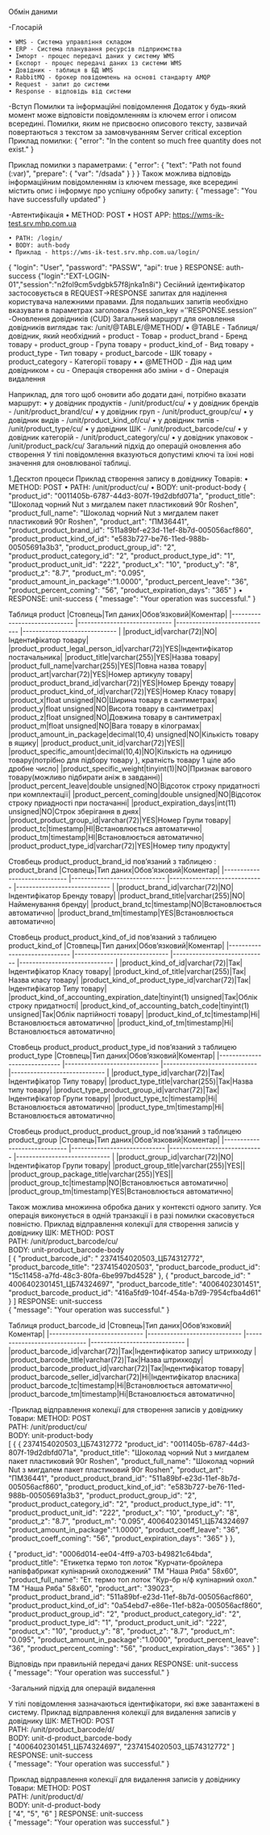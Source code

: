 Обмін даними

-Глосарій

    • WMS - Система управління складом
    • ERP - Система планування ресурсів підприємства
    • Імпорт - процес передачі даних у систему WMS
    • Експорт - процес передачі даних із системи WMS
    • Довідник - таблиця в БД WMS
    • RabbitMQ - брокер повідомлень на основі стандарту AMQP
    • Request - запит до системи
    • Response - відповідь від системи

-Вступ
      Помилки та інформаційні повідомлення
      Додаток у будь-який момент може відповісти повідомленням із ключем error і описом всередині.
      Помилки, яким не присвоєно описового тексту, зазвичай повертаються з текстом за замовчуванням Server critical exception
Приклад помилки:
{
  "error": "In the content so much free quantity does not exist."
}

Приклад помилки з параметрами:
{
  "error": {
    "text": "Path not found (:var)",
    "prepare": {
      "var": "/dsada"
    }
  }
}
Також можлива відповідь інформаційним повідомленням із ключем message, яке всередині містить опис і інформує про успішну обробку запиту:
{
  "message": "You have successfully updated"
}

-Автентифікація
    • METHOD: POST 
    • HOST APP: https://wms-ik-test.srv.mhp.com.ua

    • PATH: /login/
    • BODY: auth-body
    • Приклад - https://wms-ik-test.srv.mhp.com.ua/login/
{
"login": "User",
"password": "PASSW",
"api": true
}
RESPONSE: auth-success
{"login":"EXT-LOGIN-01","session":"n2fol9cm5vdgbk57f8jnka1n8i"}
Сесійний ідентифікатор застосовується в REQUEST->RESPONSE запитах для наділення користувача належними правами.
Для подальших запитів необхідно вказувати в параметрах заголовка /?session_key =’’RESPONSE.session’’
-Оновлення довідників (CUD)
Загальний маршрут для оновлення довідників виглядає так: /unit/@TABLE/@METHOD/
    • @TABLE - Таблиця/довідник, який необхідний
        ◦ product - Товар
        ◦ product_brand - Бренд товару
        ◦ product_group - Група товару
        ◦ product_kind_of - Вид товару
        ◦ product_type - Тип товару
        ◦ product_barcode - ШК товару
        ◦ product_category - Категорії товару
    • 
    • @METHOD - Дія над цим довідником
        ◦ cu - Операція створення або зміни
        ◦ d - Операція видалення

Наприклад, для того щоб оновити або додати дані, потрібно вказати маршрут:
    • у довідник продуктів  -  /unit/product/cu/
    • у довідник брендів  -  /unit/product_brand/cu/
    • у довідник груп  - /unit/product_group/cu/
    • у довідник видів  - /unit/product_kind_of/cu/
    • у довідник типів  - /unit/product_type/cu/
    • у довідник ШК  -  /unit/product_barcode/cu/
    • у довідник категорій  -  /unit/product_category/cu/
    • у довідник упаковок  -   /unit/product_pack/cu/
Загальний підхід до операцій оновлення або створення
У тілі повідомлення вказуються допустимі ключі та їхні нові значення для оновлюваної таблиці.

1.Десктоп  процеси
Приклад створення запису в довіднику Товарів:
    • METHOD: POST
    • PATH: /unit/product/cu/
    • BODY: unit-product-body
{
  "product_id": "0011405b-6787-44d3-807f-19d2dbfd071a",
  "product_title": "Шоколад чорний Nut з мигдалем пакет пластиковий 90г Roshen",
  "product_full_name": "Шоколад чорний Nut з мигдалем пакет пластиковий 90г Roshen",
  "product_art": "ПМ36441",
  "product_product_brand_id": "511a89bf-e23d-11ef-8b7d-005056acf860",
  "product_product_kind_of_id": "e583b727-be76-11ed-988b-00505691a3b3",
  "product_product_group_id": "2",
  "product_product_category_id": "2",
  "product_product_type_id": "1",
  "product_product_unit_id": "222",
  "product_x": "10",
  "product_y": "8",
  "product_z": "8.7",
  "product_m": "0.095",
  "product_amount_in_package":"1.0000",
  "product_percent_leave": "36",
  "product_percent_coming": "56",
  "product_expiration_days": "365"
}
    • RESPONSE: unit-success
{
  "message": "Your operation was successful."
}




Таблиця product
|Стовпець|Тип даних|Обов’язковий|Коментар|
|----------------------------- |----------------------------- |----------------------------- |----------------------------- |
|product_id|varchar(72)|NO|Індентифікатор товару|
|product_product_legal_person_id|varchar(72)|YES|Індентифікатор постачальника|
|product_title|varchar(255)|YES|Назва товару|
|product_full_name|varchar(255)|YES|Повна назва товару|
|product_art|varchar(72)|YES|Номер артикулу товару|
|product_product_brand_id|varchar(72)|YES|Номер Бренду товару|
|product_product_kind_of_id|varchar(72)|YES|Номер Класу товару|
|product_x|float unsigned|NO|Ширина товару в сантиметрах|
|product_y|float unsigned|NO|Висота товару в сантиметрах|
|product_z|float unsigned|NO|Довжина товару в сантиметрах|
|product_m|float unsigned|NO|Вага товару  в кілограмах|
|product_amount_in_package|decimal(10,4) unsigned|NO|Кількість товару в ящику|
|product_product_unit_id|varchar(72)|YES||
|product_specific_amount|decimal(10,4)|NO|Кількість на одиницю товару(потрібно для підбору товару ), кратність товару 1 ціле або дробне число|
|product_specific_weight|tinyint(1)|NO|Признак вагового товару(можливо підбирати аніж в завданні)|
|product_percent_leave|double unsigned|NO|Відсоток строку придатності при комплектації|
|product_percent_coming|double unsigned|NO|Відсоток строку приадності при постачанні|
|product_expiration_days|int(11) unsigned|NO|Строк зберігання в днях|
|product_product_group_id|varchar(72)|YES|Номер Групи товару|
|product_tc|timestamp|НІ|Встановлюється автоматично|
|product_tm|timestamp|НІ|Встановлюється автоматично|
|product_product_type_id|varchar(72)|YES|Номер типу продукту|

Стовбець product_product_brand_id пов’язаний з таблицею :
product_brand
|Стовпець|Тип даних|Обов’язковий|Коментар|
|----------------------------- |----------------------------- |----------------------------- |----------------------------- |
|product_brand_id|varchar(72)|NO|Індентифікатор Бренду товару|
|product_brand_title|varchar(255)|NO|Найменування бренду|
|product_brand_tc|timestamp|NO|Встановлюється автоматично|
|product_brand_tm|timestamp|YES|Встановлюється автоматично|


Стовбець product_product_kind_of_id  пов’язаний з таблицею
product_kind_of 
|Стовпець|Тип даних|Обов’язковий|Коментар|
|----------------------------- |----------------------------- |----------------------------- |----------------------------- |
|product_kind_of_id|varchar(72)|Так|Індентифікатор Класу товару|
|product_kind_of_title|varchar(255)|Так|Назва класу товару|
|product_kind_of_product_type_id|varchar(72)|Так|Індентифікатор Типу товару|
|product_kind_of_accounting_expiration_date|tinyint(1) unsigned|Так|Облік строку придатності|
|product_kind_of_accounting_batch_code|tinyint(1) unsigned|Так|Облік партійності товару|
|product_kind_of_tc|timestamp|Ні|Встановлюється автоматично|
|product_kind_of_tm|timestamp|Ні|Встановлюється автоматично|


Стовбець product_product_product_type_id  пов’язаний з таблицею
product_type
|Стовпець|Тип даних|Обов’язковий|Коментар|
|----------------------------- |----------------------------- |----------------------------- |----------------------------- |
|product_type_id|varchar(72)|Так|Індентифікатор Типу товару|
|product_type_title|varchar(255)|Так|Назва типу товару|
|product_type_product_group_id|varchar(72)|Так|Індентифікатор Групи товару|
|product_type_tc|timestamp|Ні|Встановлюється автоматично|
|product_type_tm|timestamp|Ні|Встановлюється автоматично|

Стовбець product_product_product_group_id пов’язаний з таблицею
product_group
|Стовпець|Тип даних|Обов’язковий|Коментар|
|----------------------------- |----------------------------- |----------------------------- |----------------------------- |
|product_group_id|varchar(72)|NO|Індентифікатор Групи товару|
|product_group_title|varchar(255)|YES||
|product_group_package_title|varchar(255)|YES||
|product_group_tc|timestamp|NO|Встановлюється автоматично|
|product_group_tm|timestamp|YES|Встановлюється автоматично|


Також можлива множинна обробка даних у контексті одного запиту.
Уся операція виконується в одній транзакції і в разі помилки скасовується повністю.
Приклад відправлення колекції для створення записів у довіднику ШК:
METHOD: POST  
PATH: /unit/product_barcode/cu/  
BODY: unit-product_barcode-body  
[
  {
    "product_barcode_id": " 2374154020503_ЦБ74312772",
    "product_barcode_title": "2374154020503",
    "product_barcode_product_id": "15c11458-a7fd-48c3-80fa-6be997bd4528"
  },
  {
    "product_barcode_id": " 4006402301451_ЦБ74324697",
    "product_barcode_title": "4006402301451",
    "product_barcode_product_id": "416a5fd9-104f-454a-b7d9-7954cfba4d61"
  }
]
RESPONSE: unit-success  
{
  "message": "Your operation was successful."
}

Таблиця product_barcode_id
|Стовпець|Тип даних|Обов’язковий|Коментар|
|----------------------------- |----------------------------- |----------------------------- |----------------------------- |
|product_barcode_id|varchar(72)|Так|Індентифікатор запису штрихкоду |
|product_barcode_title|varchar(72)|Так|Назва штрихкоду|
|product_barcode_product_id|varchar(72)|Так|Індентифікатор товару|
|product_barcode_seller_id|varchar(72)|Ні|Індентифікатор власника|
|product_barcode_tc|timestamp|Ні|Встановлюється автоматично|
|product_barcode_tm|timestamp|Ні|Встановлюється автоматично|



-Приклад відправлення колекції для створення записів у довіднику Товари:
METHOD: POST  
PATH: /unit/product/cu/  
BODY: unit-product-body  
[
  {
{ 2374154020503_ЦБ74312772
  "product_id": "0011405b-6787-44d3-807f-19d2dbfd071a",
  "product_title": "Шоколад чорний Nut з мигдалем пакет пластиковий 90г Roshen",
  "product_full_name": "Шоколад чорний Nut з мигдалем пакет пластиковий 90г Roshen",
  "product_art": "ПМ36441",
  "product_product_brand_id": "511a89bf-e23d-11ef-8b7d-005056acf860",
  "product_product_kind_of_id": "e583b727-be76-11ed-988b-00505691a3b3",
  "product_product_group_id": "2",
  "product_product_category_id": "2",
  "product_product_type_id": "1",
  "product_product_unit_id": "222",
  "product_x": "10",
  "product_y": "8",
  "product_z": "8.7",
  "product_m": "0.095", 4006402301451_ЦБ74324697
  "product_amount_in_package":"1.0000",
  "product_coeff_leave": "36",
  "product_coeff_coming": "56",
  "product_expiration_days": "365"
}
  },

{
  "product_id": "0006d014-ee04-4ff9-a703-b49821c64bda",
  "product_title": "Етикетка термо топ лоток "Курчати-бройлера напівфабрикат кулінарний охолоджений" ТМ "Наша Ряба" 58х60",
  "product_full_name": "Ет. термо топ лоток "Кур-бр н/ф кулінарний охол." ТМ "Наша Ряба" 58х60",
  "product_art": "39023",
  "product_product_brand_id": "511a89bf-e23d-11ef-8b7d-005056acf860",
  "product_product_kind_of_id": "0a54ebd7-e86e-11ef-b82a-005056acf860",
  "product_product_group_id": "2",
  "product_product_category_id": "2",
  "product_product_type_id": "1",
  "product_product_unit_id": "222",
  "product_x": "10",
  "product_y": "8",
  "product_z": "8.7",
  "product_m": "0.095",
  "product_amount_in_package":"1.0000",
  "product_percent_leave": "36",
  "product_percent_coming": "56",
  "product_expiration_days": "365"
}
]

Відповідь при правильній передачі даних
RESPONSE: unit-success  
{
  "message": "Your operation was successful."
}


-Загальний підхід для операцій видалення

У тілі повідомлення зазначаються ідентифікатори, які вже завантажені в систему.
Приклад відправлення колекції для видалення записів у довіднику ШК: 
METHOD: POST  
PATH: /unit/product_barcode/d/  
BODY: unit-d-product_barcode-body  
[
  "4006402301451_ЦБ74324697",
  "2374154020503_ЦБ74312772"
]
RESPONSE: unit-success  
{
  "message": "Your operation was successful."
}

Приклад відправлення колекції для видалення записів у довіднику Товари:
METHOD: POST  
PATH: /unit/product/d/  
BODY: unit-d-product-body  
[
  "4",
  "5",
  "6"
]
RESPONSE: unit-success  
{
  "message": "Your operation was successful."
}

